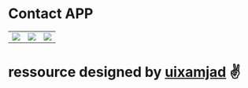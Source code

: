 # Contact APP

<table>
<tr>
<td>
<img src="UI/i1.png">
</td>
<td>
<img src="UI/i2.png">
</td>
<td>
<img src="UI/i3.png">
</td>
</tr>
</table>

# ressource designed by <a href="https://dribbble.com/shots/16065056-Contact-App">uixamjad</a> ✌️
